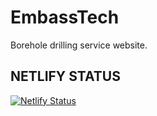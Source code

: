 # EmbassTech
Borehole drilling service website.
## NETLIFY STATUS
[![Netlify Status](https://api.netlify.com/api/v1/badges/90a8153c-b7e8-4687-8c01-a6deefc2c479/deploy-status)](https://app.netlify.com/sites/embasstech/deploys)
